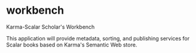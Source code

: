 workbench
=========

Karma-Scalar Scholar's Workbench

This application will provide metadata, sorting, and publishing services for Scalar books based on Karma's Semantic Web store.
